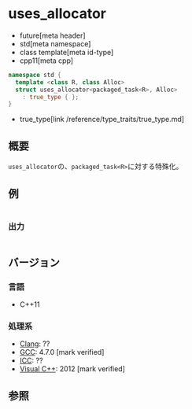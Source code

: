 # uses_allocator
* future[meta header]
* std[meta namespace]
* class template[meta id-type]
* cpp11[meta cpp]

```cpp
namespace std {
  template <class R, class Alloc>
  struct uses_allocator<packaged_task<R>, Alloc>
    : true_type { };
}
```
* true_type[link /reference/type_traits/true_type.md]

## 概要
`uses_allocator`の、`packaged_task<R>`に対する特殊化。


## 例
```cpp
```

### 出力
```cpp
```

## バージョン
### 言語
- C++11

### 処理系
- [Clang](/implementation.md#clang): ??
- [GCC](/implementation.md#gcc): 4.7.0 [mark verified]
- [ICC](/implementation.md#icc): ??
- [Visual C++](/implementation.md#visual_cpp): 2012 [mark verified]


## 参照


